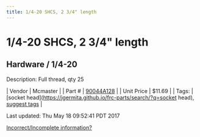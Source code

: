```yaml
---
title: 1/4-20 SHCS, 2 3/4" length
---
```


# 1/4-20 SHCS, 2 3/4" length
## Hardware / 1/4-20
Description: 	Full thread, qty 25 

| Vendor | Mcmaster | 
| Part # | [90044A128](https://www.mcmaster.com/#90044A128) | 
| Unit Price | $11.69 | 
| Tags: | [socket head](https://jgermita.github.io/frc-parts/search/?q=socket head), [suggest tags](https://docs.google.com/forms/d/e/1FAIpQLSeWyY8v3RgOty-MyWmh9U0iivNYN_molChYyS-0U-o-kOAv_g/viewform) | 

Last updated: Thu May 18 09:52:41 PDT 2017

 [Incorrect/Incomplete information?](https://docs.google.com/forms/d/e/1FAIpQLSeWyY8v3RgOty-MyWmh9U0iivNYN_molChYyS-0U-o-kOAv_g/viewform)